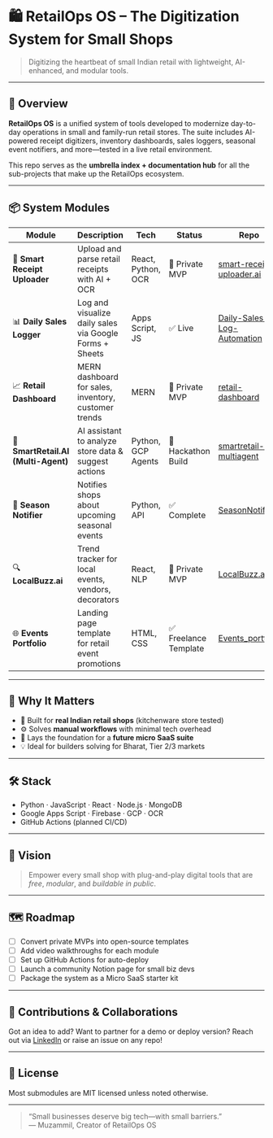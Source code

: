 # 🛍️ RetailOps OS – The Digitization System for Small Shops

> Digitizing the heartbeat of small Indian retail with lightweight, AI-enhanced, and modular tools.

---

## 🧩 Overview

**RetailOps OS** is a unified system of tools developed to modernize day-to-day operations in small and family-run retail stores. The suite includes AI-powered receipt digitizers, inventory dashboards, sales loggers, seasonal event notifiers, and more—tested in a live retail environment.

This repo serves as the **umbrella index + documentation hub** for all the sub-projects that make up the RetailOps ecosystem.

---

## 📦 System Modules

| Module | Description | Tech | Status | Repo |
|--------|-------------|------|--------|------|
| 🧾 **Smart Receipt Uploader** | Upload and parse retail receipts with AI + OCR | React, Python, OCR | 🧪 Private MVP | [smart-receipt-uploader.ai](https://github.com/muzammil-13/smart-receipt-uploader.ai) |
| 📊 **Daily Sales Logger** | Log and visualize daily sales via Google Forms + Sheets | Apps Script, JS | ✅ Live | [Daily-Sales-Log-Automation](https://github.com/muzammil-13/Daily-Sales-Log-Automation) |
| 📈 **Retail Dashboard** | MERN dashboard for sales, inventory, customer trends | MERN | 🧪 Private MVP | [retail-dashboard](https://github.com/muzammil-13/retail-dashboard) |
| 🤖 **SmartRetail.AI (Multi-Agent)** | AI assistant to analyze store data & suggest actions | Python, GCP Agents | 🧪 Hackathon Build | [smartretail-ai-multiagent](https://github.com/muzammil-13/smartretail-ai-multiagent) |
| 🔔 **Season Notifier** | Notifies shops about upcoming seasonal events | Python, API | ✅ Complete | [SeasonNotifier]([https://github.com/yourusername/SeasonNotifier](https://github.com/muzammil-13/SeasonNotifier)) |
| 🔍 **LocalBuzz.ai** | Trend tracker for local events, vendors, decorators | React, NLP | 🧪 Private MVP | [LocalBuzz.ai](https://github.com/muzammil-13/LocalBuzz.ai) |
| 🌐 **Events Portfolio** | Landing page template for retail event promotions | HTML, CSS | ✅ Freelance Template | [Events_portfolio](https://github.com/muzammil-13/events-portfolio) |

---

## 🚀 Why It Matters

- 🏪 Built for **real Indian retail shops** (kitchenware store tested)
- ⚙️ Solves **manual workflows** with minimal tech overhead
- 🧠 Lays the foundation for a **future micro SaaS suite**
- 💡 Ideal for builders solving for Bharat, Tier 2/3 markets

---

## 🛠️ Stack

- Python · JavaScript · React · Node.js · MongoDB  
- Google Apps Script · Firebase · GCP · OCR  
- GitHub Actions (planned CI/CD)

---

## 🧠 Vision

> Empower every small shop with plug-and-play digital tools that are *free*, *modular*, and *buildable in public*.

---

## 🗺️ Roadmap

- [ ] Convert private MVPs into open-source templates
- [ ] Add video walkthroughs for each module
- [ ] Set up GitHub Actions for auto-deploy
- [ ] Launch a community Notion page for small biz devs
- [ ] Package the system as a Micro SaaS starter kit

---

## 🤝 Contributions & Collaborations

Got an idea to add? Want to partner for a demo or deploy version? Reach out via [LinkedIn](https://linkedin.com/in/yourprofile) or raise an issue on any repo!

---

## 📃 License

Most submodules are MIT licensed unless noted otherwise.

---

> “Small businesses deserve big tech—with small barriers.”  
> — Muzammil, Creator of RetailOps OS
